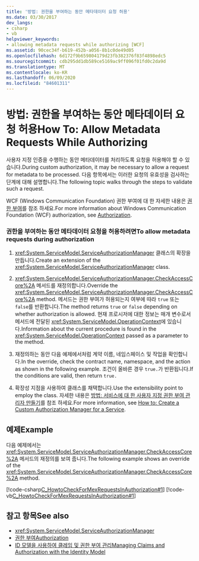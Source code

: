 ```yaml
---
title: '방법: 권한을 부여하는 동안 메타데이터 요청 허용'
ms.date: 03/30/2017
dev_langs:
- csharp
- vb
helpviewer_keywords:
- allowing metadata requests while authorizing [WCF]
ms.assetid: 90cec34f-b619-452b-a056-8b1c0de49d05
ms.openlocfilehash: 6d172f9b659804179d23fb382376f83f4898edc5
ms.sourcegitcommit: cdb295dd1db589ce5169ac9ff096f01fd0c2da9d
ms.translationtype: MT
ms.contentlocale: ko-KR
ms.lasthandoff: 06/09/2020
ms.locfileid: "84601311"
---
```

# <a name="how-to-allow-metadata-requests-while-authorizing"></a><span data-ttu-id="acf88-102">방법: 권한을 부여하는 동안 메타데이터 요청 허용</span><span class="sxs-lookup"><span data-stu-id="acf88-102">How To: Allow Metadata Requests While Authorizing</span></span>
<span data-ttu-id="acf88-103">사용자 지정 인증을 수행하는 동안 메타데이터를 처리하도록 요청을 허용해야 할 수 있습니다.</span><span class="sxs-lookup"><span data-stu-id="acf88-103">During custom authorization, it may be necessary to allow a request for metadata to be processed.</span></span> <span data-ttu-id="acf88-104">다음 항목에서는 이러한 요청의 유효성을 검사하는 단계에 대해 설명합니다.</span><span class="sxs-lookup"><span data-stu-id="acf88-104">The following topic walks through the steps to validate such a request.</span></span>  
  
 <span data-ttu-id="acf88-105">WCF (Windows Communication Foundation) 권한 부여에 대 한 자세한 내용은 [권한 부여](authorization-in-wcf.md)를 참조 하세요.</span><span class="sxs-lookup"><span data-stu-id="acf88-105">For more information about Windows Communication Foundation (WCF) authorization, see [Authorization](authorization-in-wcf.md).</span></span>  
  
### <a name="to-allow-metadata-requests-during-authorization"></a><span data-ttu-id="acf88-106">권한을 부여하는 동안 메타데이터 요청을 허용하려면</span><span class="sxs-lookup"><span data-stu-id="acf88-106">To allow metadata requests during authorization</span></span>  
  
1. <span data-ttu-id="acf88-107"><xref:System.ServiceModel.ServiceAuthorizationManager> 클래스의 확장을 만듭니다.</span><span class="sxs-lookup"><span data-stu-id="acf88-107">Create an extension of the <xref:System.ServiceModel.ServiceAuthorizationManager> class.</span></span>  
  
2. <span data-ttu-id="acf88-108"><xref:System.ServiceModel.ServiceAuthorizationManager.CheckAccessCore%2A> 메서드를 재정의합니다.</span><span class="sxs-lookup"><span data-stu-id="acf88-108">Override the <xref:System.ServiceModel.ServiceAuthorizationManager.CheckAccessCore%2A> method.</span></span> <span data-ttu-id="acf88-109">메서드는 권한 부여가 허용되는지 여부에 따라 `true` 또는 `false`를 반환합니다.</span><span class="sxs-lookup"><span data-stu-id="acf88-109">The method returns `true` or `false` depending on whether authorization is allowed.</span></span> <span data-ttu-id="acf88-110">현재 프로시저에 대한 정보는 매개 변수로서 메서드에 전달된 <xref:System.ServiceModel.OperationContext>에 있습니다.</span><span class="sxs-lookup"><span data-stu-id="acf88-110">Information about the current procedure is found in the <xref:System.ServiceModel.OperationContext> passed as a parameter to the method.</span></span>  
  
3. <span data-ttu-id="acf88-111">재정의하는 동안 다음 예제에서처럼 계약 이름, 네임스페이스 및 작업을 확인합니다.</span><span class="sxs-lookup"><span data-stu-id="acf88-111">In the override, check the contract name, namespace, and the action as shown in the following example.</span></span> <span data-ttu-id="acf88-112">조건이 올바른 경우 `true.`가 반환됩니다.</span><span class="sxs-lookup"><span data-stu-id="acf88-112">If the conditions are valid, then return `true.`</span></span>  
  
4. <span data-ttu-id="acf88-113">확장성 지점을 사용하여 클래스를 채택합니다.</span><span class="sxs-lookup"><span data-stu-id="acf88-113">Use the extensibility point to employ the class.</span></span> <span data-ttu-id="acf88-114">자세한 내용은 [방법: 서비스에 대 한 사용자 지정 권한 부여 관리자 만들기](../extending/how-to-create-a-custom-authorization-manager-for-a-service.md)를 참조 하세요.</span><span class="sxs-lookup"><span data-stu-id="acf88-114">For more information, see [How to: Create a Custom Authorization Manager for a Service](../extending/how-to-create-a-custom-authorization-manager-for-a-service.md).</span></span>  
  
## <a name="example"></a><span data-ttu-id="acf88-115">예제</span><span class="sxs-lookup"><span data-stu-id="acf88-115">Example</span></span>  
 <span data-ttu-id="acf88-116">다음 예제에서는 <xref:System.ServiceModel.ServiceAuthorizationManager.CheckAccessCore%2A> 메서드의 재정의를 보여 줍니다.</span><span class="sxs-lookup"><span data-stu-id="acf88-116">The following example shows an override of the <xref:System.ServiceModel.ServiceAuthorizationManager.CheckAccessCore%2A> method.</span></span>  
  
 [!code-csharp[C_HowtoCheckForMexRequestsInAuthorization#1](../../../../samples/snippets/csharp/VS_Snippets_CFX/c_howtocheckformexrequestsinauthorization/cs/source.cs#1)]
 [!code-vb[C_HowtoCheckForMexRequestsInAuthorization#1](../../../../samples/snippets/visualbasic/VS_Snippets_CFX/c_howtocheckformexrequestsinauthorization/vb/source.vb#1)]  
  
## <a name="see-also"></a><span data-ttu-id="acf88-117">참고 항목</span><span class="sxs-lookup"><span data-stu-id="acf88-117">See also</span></span>

- <xref:System.ServiceModel.ServiceAuthorizationManager>
- [<span data-ttu-id="acf88-118">권한 부여</span><span class="sxs-lookup"><span data-stu-id="acf88-118">Authorization</span></span>](authorization-in-wcf.md)
- [<span data-ttu-id="acf88-119">ID 모델을 사용하여 클레임 및 권한 부여 관리</span><span class="sxs-lookup"><span data-stu-id="acf88-119">Managing Claims and Authorization with the Identity Model</span></span>](managing-claims-and-authorization-with-the-identity-model.md)
